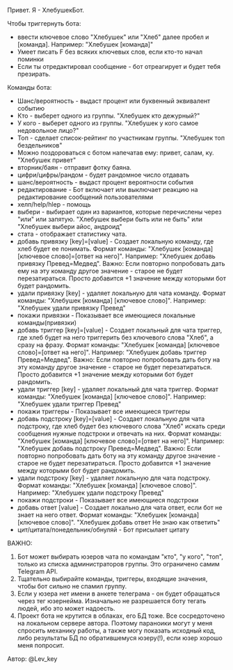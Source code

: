 Привет. Я - ХлебушекБот.

Чтобы триггернуть бота:
- ввести ключевое слово "Хлебушек" или "Хлеб" далее пробел и [команда]. Например: "Хлебушек [команда]"
- Умеет писать F без всяких ключевых слов, если кто-то начал поминки
- Если ты отредактировал сообщение - бот отреагирует и будет тебя презирать.

Команды бота:
- Шанс/вероятность - выдаст процент или буквенный эквивалент событию
- Кто - выберет одного из группы. "Хлебушек кто дежурный?"
- У кого - выберет одного из группы. "Хлебушек у кого самое недовольное лицо?"
- Топ - сделает список-рейтинг по участникам группы. "Хлебушек топ бездельников"
- Можно поздороваться с ботом напечатав ему: привет, салам, ку. "Хлебушек привет"
- вторник/баян - отправит фотку баяна.
- цифри/цифры/рандом - будет рандомное число отдавать
- шанс/вероятность - выдаст процент вероятности события
- редактирование - Бот включает или выключает реакцию на редактирование сообщений пользователями
- хелп/help/hlep - помощь
- выбери - выбирает один из вариантов, которые перечислены через "или" или запятую. "Хлебушек выбери быть или не быть" или "Хлебушек выбери айос, андроид"
- стата - отображает статистику чата.
- добавь привязку [key]=[value] - Создает локальную команду, где хлеб будет ее понимать. Формат команды: "Хлебушек [команда] [ключевое слово]=[ответ на него]". Например: "Хлебушек добавь привязку Превед=Медвед". Важно: Если повторно попробовать дать ему на эту команду другое значение - старое не будет перезатираться. Просто добавится +1 значение между которыми бот будет рандомить. 
- удали привязку [key] - удаляет локальную для чата команду. Формат команды: "Хлебушек [команда] [ключевое слово]". Например: "Хлебушек удали привязку Превед"
- покажи привязки - Показывает все имеющиеся локальные команды(привязки)
- добавь триггер [key]=[value] - Создает локальный для чата триггер, где хлеб будет на него триггерить без ключевого слова "Хлеб", а сразу на фразу. Формат команды: "Хлебушек [команда] [ключевое слово]=[ответ на него]". Например: "Хлебушек добавь триггер Превед=Медвед". Важно: Если повторно попробовать дать боту на эту команду другое значение - старое не будет перезатираться. Просто добавится +1 значение между которыми бот будет рандомить.
- удали триггер [key] - удаляет локальный для чата триггер. Формат команды: "Хлебушек [команда] [ключевое слово]". Например: "Хлебушек удали триггер Превед"
- покажи триггеры - Показывает все имеющиеся триггеры
- добавь подстроку [key]=[value] - Создает локальную для чата подстроку, где хлеб будет без ключевого слова "Хлеб" искать среди сообщения нужные подстроки и отвечать на них. Формат команды: "Хлебушек [команда] [ключевое слово]=[ответ на него]". Например: "Хлебушек добавь подстроку Превед=Медвед". Важно: Если повторно попробовать дать боту на эту команду другое значение - старое не будет перезатираться. Просто добавится +1 значение между которыми бот будет рандомить.
- удали подстроку [key] - удаляет локальную для чата подстроку. Формат команды: "Хлебушек [команда] [ключевое слово]". Например: "Хлебушек удали подстроку Превед"
- покажи подстроки - Показывает все имеющиеся подстроки
- добавь ответ [value] - Создает локально для чата ответ, если бот не знает на него ответ. Формат команды: "Хлебушек [команда] [ключевое слово]". "Хлебушек добавь ответ Не знаю как ответить"
- цит/цитата/понедельник/обнуляй - Бот присылает цитату

ВАЖНО: 
1) Бот может выбирать юзеров чата по командам "кто", "у кого", "топ", только из списка администраторов группы. Это ограничено самим Telegram API.
2) Тщательно выбирайте команды, триггеры, входящие значения, чтобы бот сильно не спамил группу.
3) Если у юзера нет имени в анкете телеграма - он будет обращаться через тег юзернейма. Изначально не разрешается боту тегать людей, ибо это может надоесть.
4) Проект бота не крутится в облаках, его БД тоже. Все сосредоточено на локальном сервере автора. Поэтому параноики могут у меня спросить механику работы, а также могу показать исходный код, либо результаты БД по обратившемуся юзеру(!), если юзер хорошо меня попросит.

Автор: @Lev_key
